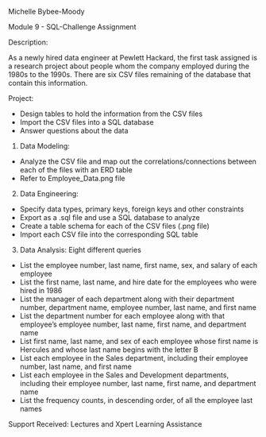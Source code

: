 Michelle Bybee-Moody

Module 9 - SQL-Challenge Assignment

Description: 

As a newly hired data engineer at Pewlett Hackard, the first task assigned is a research project about people whom the company employed during the 1980s to the 1990s. There are six CSV files remaining of the database that contain this information. 

Project:
- Design tables to hold the information from the CSV files
- Import the CSV files into a SQL database
- Answer questions about the data

1. Data Modeling:
- Analyze the CSV file and map out the correlations/connections between each of the files with an ERD table
- Refer to Employee_Data.png file

2. Data Engineering:
- Specify data types, primary keys, foreign keys and other constraints
- Export as a .sql file and use a SQL database to analyze
- Create a table schema for each of the CSV files (.png file)
- Import each CSV file into the corresponding SQL table

3. Data Analysis: Eight different queries

- List the employee number, last name, first name, sex, and salary of each employee
- List the first name, last name, and hire date for the employees who were hired in 1986
- List the manager of each department along with their department number, department name, employee number, last name, and first name
- List the department number for each employee along with that employee’s employee number, last name, first name, and department name
- List first name, last name, and sex of each employee whose first name is Hercules and whose last name begins with the letter B
- List each employee in the Sales department, including their employee number, last name, and first name
- List each employee in the Sales and Development departments, including their employee number, last name, first name, and department name 
- List the frequency counts, in descending order, of all the employee last names

Support Received: 
Lectures and Xpert Learning Assistance
